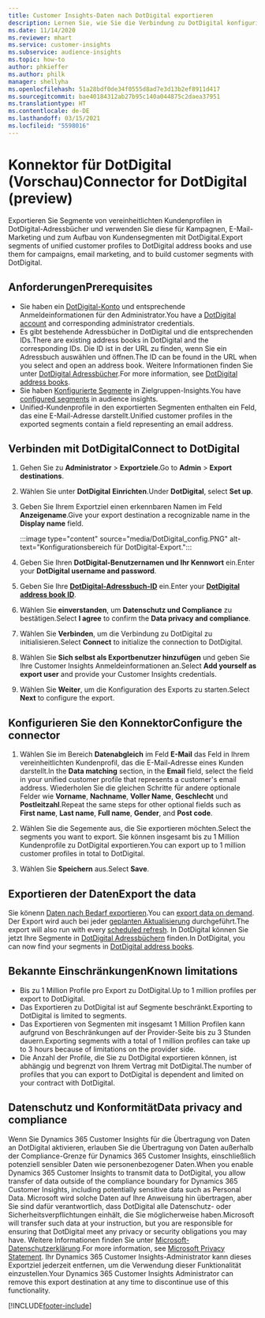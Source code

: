 ```yaml
---
title: Customer Insights-Daten nach DotDigital exportieren
description: Lernen Sie, wie Sie die Verbindung zu DotDigital konfigurieren.
ms.date: 11/14/2020
ms.reviewer: mhart
ms.service: customer-insights
ms.subservice: audience-insights
ms.topic: how-to
author: phkieffer
ms.author: philk
manager: shellyha
ms.openlocfilehash: 51a28bdf0de34f0555d8ad7e3d13b2ef8911d417
ms.sourcegitcommit: bae40184312ab27b95c140a044875c2daea37951
ms.translationtype: HT
ms.contentlocale: de-DE
ms.lasthandoff: 03/15/2021
ms.locfileid: "5598016"
---
```

# <a name="connector-for-dotdigital-preview"></a><span data-ttu-id="654fb-103">Konnektor für DotDigital (Vorschau)</span><span class="sxs-lookup"><span data-stu-id="654fb-103">Connector for DotDigital (preview)</span></span>

<span data-ttu-id="654fb-104">Exportieren Sie Segmente von vereinheitlichten Kundenprofilen in DotDigital-Adressbücher und verwenden Sie diese für Kampagnen, E-Mail-Marketing und zum Aufbau von Kundensegmenten mit DotDigital.</span><span class="sxs-lookup"><span data-stu-id="654fb-104">Export segments of unified customer profiles to DotDigital address books and use them for campaigns, email marketing, and to build customer segments with DotDigital.</span></span> 

## <a name="prerequisites"></a><span data-ttu-id="654fb-105">Anforderungen</span><span class="sxs-lookup"><span data-stu-id="654fb-105">Prerequisites</span></span>

-   <span data-ttu-id="654fb-106">Sie haben ein [DotDigital-Konto](https://dotdigital.com/) und entsprechende Anmeldeinformationen für den Administrator.</span><span class="sxs-lookup"><span data-stu-id="654fb-106">You have a [DotDigital account](https://dotdigital.com/) and corresponding administrator credentials.</span></span>
-   <span data-ttu-id="654fb-107">Es gibt bestehende Adressbücher in DotDigital und die entsprechenden IDs.</span><span class="sxs-lookup"><span data-stu-id="654fb-107">There are existing address books in DotDigital and the corresponding IDs.</span></span> <span data-ttu-id="654fb-108">Die ID ist in der URL zu finden, wenn Sie ein Adressbuch auswählen und öffnen.</span><span class="sxs-lookup"><span data-stu-id="654fb-108">The ID can be found in the URL when you select and open an address book.</span></span> <span data-ttu-id="654fb-109">Weitere Informationen finden Sie unter [DotDigital Adressbücher](https://support.dotdigital.com/hc/articles/212211968-Creating-an-address-book).</span><span class="sxs-lookup"><span data-stu-id="654fb-109">For more information, see [DotDigital address books](https://support.dotdigital.com/hc/articles/212211968-Creating-an-address-book).</span></span>
-   <span data-ttu-id="654fb-110">Sie haben [Konfigurierte Segmente](segments.md) in Zielgruppen-Insights.</span><span class="sxs-lookup"><span data-stu-id="654fb-110">You have [configured segments](segments.md) in audience insights.</span></span>
-   <span data-ttu-id="654fb-111">Unified-Kundenprofile in den exportierten Segmenten enthalten ein Feld, das eine E-Mail-Adresse darstellt.</span><span class="sxs-lookup"><span data-stu-id="654fb-111">Unified customer profiles in the exported segments contain a field representing an email address.</span></span>

## <a name="connect-to-dotdigital"></a><span data-ttu-id="654fb-112">Verbinden mit DotDigital</span><span class="sxs-lookup"><span data-stu-id="654fb-112">Connect to DotDigital</span></span>

1. <span data-ttu-id="654fb-113">Gehen Sie zu **Administrator** > **Exportziele**.</span><span class="sxs-lookup"><span data-stu-id="654fb-113">Go to **Admin** > **Export destinations**.</span></span>

1. <span data-ttu-id="654fb-114">Wählen Sie unter **DotDigital** **Einrichten**.</span><span class="sxs-lookup"><span data-stu-id="654fb-114">Under **DotDigital**, select **Set up**.</span></span>

1. <span data-ttu-id="654fb-115">Geben Sie Ihrem Exportziel einen erkennbaren Namen im Feld **Anzeigename**.</span><span class="sxs-lookup"><span data-stu-id="654fb-115">Give your export destination a recognizable name in the **Display name** field.</span></span>

   :::image type="content" source="media/DotDigital_config.PNG" alt-text="Konfigurationsbereich für DotDigital-Export.":::

1. <span data-ttu-id="654fb-117">Geben Sie Ihren **DotDigital-Benutzernamen und Ihr Kennwort** ein.</span><span class="sxs-lookup"><span data-stu-id="654fb-117">Enter your **DotDigital username and password**.</span></span>

1. <span data-ttu-id="654fb-118">Geben Sie Ihre **[DotDigital-Adressbuch-ID](https://support.dotdigital.com/hc/articles/212211968-Creating-an-address-book)** ein.</span><span class="sxs-lookup"><span data-stu-id="654fb-118">Enter your **[DotDigital address book ID](https://support.dotdigital.com/hc/articles/212211968-Creating-an-address-book)**.</span></span>

1. <span data-ttu-id="654fb-119">Wählen Sie **einverstanden**, um **Datenschutz und Compliance** zu bestätigen.</span><span class="sxs-lookup"><span data-stu-id="654fb-119">Select **I agree** to confirm the **Data privacy and compliance**.</span></span>

1. <span data-ttu-id="654fb-120">Wählen Sie **Verbinden**, um die Verbindung zu DotDigital zu initialisieren.</span><span class="sxs-lookup"><span data-stu-id="654fb-120">Select **Connect** to initialize the connection to DotDigital.</span></span>

1. <span data-ttu-id="654fb-121">Wählen Sie **Sich selbst als Exportbenutzer hinzufügen** und geben Sie Ihre Customer Insights Anmeldeinformationen an.</span><span class="sxs-lookup"><span data-stu-id="654fb-121">Select **Add yourself as export user** and provide your Customer Insights credentials.</span></span>

1. <span data-ttu-id="654fb-122">Wählen Sie **Weiter**, um die Konfiguration des Exports zu starten.</span><span class="sxs-lookup"><span data-stu-id="654fb-122">Select **Next** to configure the export.</span></span>

## <a name="configure-the-connector"></a><span data-ttu-id="654fb-123">Konfigurieren Sie den Konnektor</span><span class="sxs-lookup"><span data-stu-id="654fb-123">Configure the connector</span></span>

1. <span data-ttu-id="654fb-124">Wählen Sie im Bereich **Datenabgleich** im Feld **E-Mail** das Feld in Ihrem vereinheitlichten Kundenprofil, das die E-Mail-Adresse eines Kunden darstellt.</span><span class="sxs-lookup"><span data-stu-id="654fb-124">In the **Data matching** section, in the **Email** field, select the field in your unified customer profile that represents a customer's email address.</span></span> <span data-ttu-id="654fb-125">Wiederholen Sie die gleichen Schritte für andere optionale Felder wie **Vorname**, **Nachname**, **Voller Name**, **Geschlecht** und **Postleitzahl**.</span><span class="sxs-lookup"><span data-stu-id="654fb-125">Repeat the same steps for other optional fields such as **First name**, **Last name**, **Full name**, **Gender**, and **Post code**.</span></span>

1. <span data-ttu-id="654fb-126">Wählen Sie die Segemente aus, die Sie exportieren möchten.</span><span class="sxs-lookup"><span data-stu-id="654fb-126">Select the segments you want to export.</span></span> <span data-ttu-id="654fb-127">Sie können insgesamt bis zu 1 Million Kundenprofile zu DotDigital exportieren.</span><span class="sxs-lookup"><span data-stu-id="654fb-127">You can export up to 1 million customer profiles in total to DotDigital.</span></span>

1. <span data-ttu-id="654fb-128">Wählen Sie **Speichern** aus.</span><span class="sxs-lookup"><span data-stu-id="654fb-128">Select **Save**.</span></span>

## <a name="export-the-data"></a><span data-ttu-id="654fb-129">Exportieren der Daten</span><span class="sxs-lookup"><span data-stu-id="654fb-129">Export the data</span></span>

<span data-ttu-id="654fb-130">Sie könenn [Daten nach Bedarf exportieren](export-destinations.md).</span><span class="sxs-lookup"><span data-stu-id="654fb-130">You can [export data on demand](export-destinations.md).</span></span> <span data-ttu-id="654fb-131">Der Export wird auch bei jeder [geplanten Aktualisierung](system.md#schedule-tab) durchgeführt.</span><span class="sxs-lookup"><span data-stu-id="654fb-131">The export will also run with every [scheduled refresh](system.md#schedule-tab).</span></span> <span data-ttu-id="654fb-132">In DotDigital können Sie jetzt Ihre Segmente in [DotDigital Adressbüchern](https://support.dotdigital.com/hc/articles/212211968-Creating-an-address-book) finden.</span><span class="sxs-lookup"><span data-stu-id="654fb-132">In DotDigital, you can now find your segments in [DotDigital address books](https://support.dotdigital.com/hc/articles/212211968-Creating-an-address-book).</span></span>

## <a name="known-limitations"></a><span data-ttu-id="654fb-133">Bekannte Einschränkungen</span><span class="sxs-lookup"><span data-stu-id="654fb-133">Known limitations</span></span>

- <span data-ttu-id="654fb-134">Bis zu 1 Million Profile pro Export zu DotDigital.</span><span class="sxs-lookup"><span data-stu-id="654fb-134">Up to 1 million profiles per export to DotDigital.</span></span>
- <span data-ttu-id="654fb-135">Das Exportieren zu DotDigital ist auf Segmente beschränkt.</span><span class="sxs-lookup"><span data-stu-id="654fb-135">Exporting to DotDigital is limited to segments.</span></span>
- <span data-ttu-id="654fb-136">Das Exportieren von Segmenten mit insgesamt 1 Million Profilen kann aufgrund von Beschränkungen auf der Provider-Seite bis zu 3 Stunden dauern.</span><span class="sxs-lookup"><span data-stu-id="654fb-136">Exporting segments with a total of 1 million profiles can take up to 3 hours because of limitations on the provider side.</span></span> 
- <span data-ttu-id="654fb-137">Die Anzahl der Profile, die Sie zu DotDigital exportieren können, ist abhängig und begrenzt von Ihrem Vertrag mit DotDigital.</span><span class="sxs-lookup"><span data-stu-id="654fb-137">The number of profiles that you can export to DotDigital is dependent and limited on your contract with DotDigital.</span></span>

## <a name="data-privacy-and-compliance"></a><span data-ttu-id="654fb-138">Datenschutz und Konformität</span><span class="sxs-lookup"><span data-stu-id="654fb-138">Data privacy and compliance</span></span>

<span data-ttu-id="654fb-139">Wenn Sie Dynamics 365 Customer Insights für die Übertragung von Daten an DotDigital aktivieren, erlauben Sie die Übertragung von Daten außerhalb der Compliance-Grenze für Dynamics 365 Customer Insights, einschließlich potenziell sensibler Daten wie personenbezogener Daten.</span><span class="sxs-lookup"><span data-stu-id="654fb-139">When you enable Dynamics 365 Customer Insights to transmit data to DotDigital, you allow transfer of data outside of the compliance boundary for Dynamics 365 Customer Insights, including potentially sensitive data such as Personal Data.</span></span> <span data-ttu-id="654fb-140">Microsoft wird solche Daten auf Ihre Anweisung hin übertragen, aber Sie sind dafür verantwortlich, dass DotDigital alle Datenschutz- oder Sicherheitsverpflichtungen einhält, die Sie möglicherweise haben.</span><span class="sxs-lookup"><span data-stu-id="654fb-140">Microsoft will transfer such data at your instruction, but you are responsible for ensuring that DotDigital meet any privacy or security obligations you may have.</span></span> <span data-ttu-id="654fb-141">Weitere Informationen finden Sie unter [Microsoft-Datenschutzerklärung](https://go.microsoft.com/fwlink/?linkid=396732).</span><span class="sxs-lookup"><span data-stu-id="654fb-141">For more information, see [Microsoft Privacy Statement](https://go.microsoft.com/fwlink/?linkid=396732).</span></span>
<span data-ttu-id="654fb-142">Ihr Dynamics 365 Customer Insights-Administrator kann dieses Exportziel jederzeit entfernen, um die Verwendung dieser Funktionalität einzustellen.</span><span class="sxs-lookup"><span data-stu-id="654fb-142">Your Dynamics 365 Customer Insights Administrator can remove this export destination at any time to discontinue use of this functionality.</span></span>


[!INCLUDE[footer-include](../includes/footer-banner.md)]